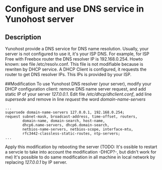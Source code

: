 # Configure and use DNS service in Yunohost server

## Description
Yunohost provide a DNS service for DNS name resolution. Usually, your server is not configured to use it, it's your ISP DNS. 
For example, for ISP Free with Freebox router the DNS resolver IP is 192.168.0.254. Howto known: see file /etc/resolv.conf.
This file is not modifiable because is rewriten by DHCP service. A DHCP Client is configured, it requests the router to get DNS resolver IPs. 
This IPs is provided by your ISP.

##Modification
To use Yunohost DNS resolver (your server), modify your DHCP configuration client: remove DNS name server request, and add static IP of your server *127.0.0.1*.
Edit file */etc/dhcp/dhclient.conf*, add line *supersede* and remove in line *request* the word *domain-name-servers*<br>
```
...
supersede domain-name-servers 127.0.0.1, 192.168.0.254;
request subnet-mask, broadcast-address, time-offset, routers,
        domain-name, domain-search, host-name,
        dhcp6.name-servers, dhcp6.domain-search,
        netbios-name-servers, netbios-scope, interface-mtu,
        rfc3442-classless-static-routes, ntp-servers;
...
```
Apply this modification by rebooting the server (TODO: It's ossible to restart a servcie to take into account the modification -DHCP?-, but didn't work for me)
It's possible to do same modification in all machine in local network by replacing *127.0.0.1* by IP server.

